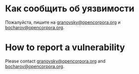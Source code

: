 # Как сообщить об уязвимости

Пожалуйста, пишите на granovsky@opencorpora.org и bocharov@opencorpora.org.

# How to report a vulnerability

Please contact granovsky@opencorpora.org and bocharov@opencorpora.org.
